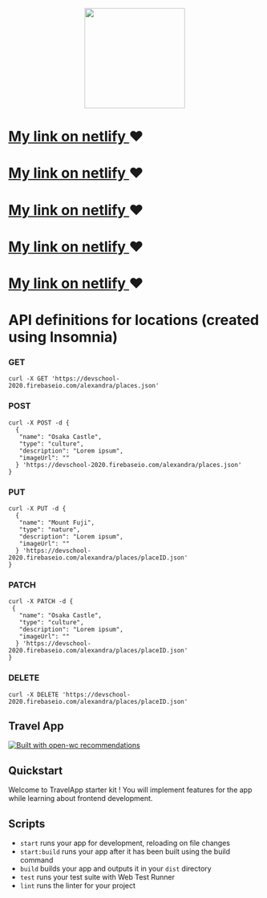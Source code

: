 <p align="center">
  <img width="200" src="https://open-wc.org/hero.png"></img>
</p>


# [My link on netlify ](https://modest-mestorf-3f8d74.netlify.app/)❤
# [My link on netlify ](https://modest-mestorf-3f8d74.netlify.app/)❤
# [My link on netlify ](https://modest-mestorf-3f8d74.netlify.app/)❤
# [My link on netlify ](https://modest-mestorf-3f8d74.netlify.app/)❤
# [My link on netlify ](https://modest-mestorf-3f8d74.netlify.app/)❤

# API definitions for locations (created using Insomnia)

### GET
`curl -X GET 'https://devschool-2020.firebaseio.com/alexandra/places.json'`

### POST

<pre><code>curl -X POST -d {
  {
   "name": "Osaka Castle",
   "type": "culture",
   "description": "Lorem ipsum",
   "imageUrl": ""
  } 'https://devschool-2020.firebaseio.com/alexandra/places.json'
}</code></pre>

### PUT

<pre><code>curl -X PUT -d {
  {
   "name": "Mount Fuji",
   "type": "nature",
   "description": "Lorem ipsum",
   "imageUrl": ""
  } 'https://devschool-2020.firebaseio.com/alexandra/places/placeID.json'
}</code></pre>


### PATCH

<pre><code>curl -X PATCH -d {
 {
   "name": "Osaka Castle",
   "type": "culture",
   "description": "Lorem ipsum",
   "imageUrl": ""
  } 'https://devschool-2020.firebaseio.com/alexandra/places/placeID.json'
}</code></pre>

### DELETE
`curl -X DELETE 'https://devschool-2020.firebaseio.com/alexandra/places/placeID.json'`


## Travel App

[![Built with open-wc recommendations](https://img.shields.io/badge/built%20with-open--wc-blue.svg)](https://github.com/open-wc)

## Quickstart

Welcome to TravelApp starter kit ! You will implement features for the app while learning about frontend development. 

## Scripts

- `start` runs your app for development, reloading on file changes
- `start:build` runs your app after it has been built using the build command
- `build` builds your app and outputs it in your `dist` directory
- `test` runs your test suite with Web Test Runner
- `lint` runs the linter for your project
